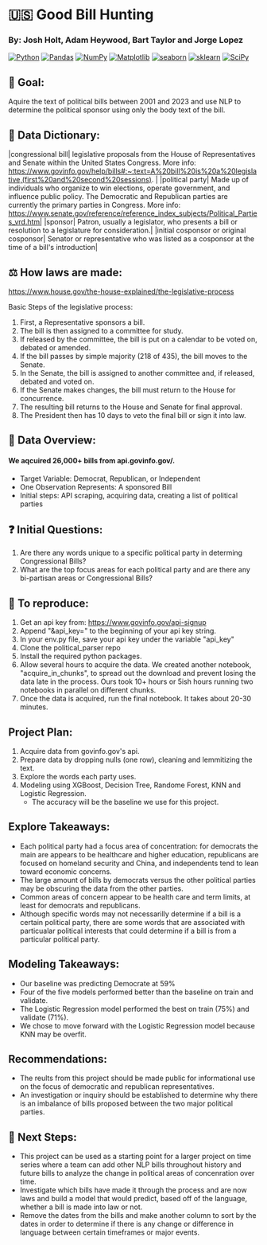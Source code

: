 # :us: Good Bill Hunting

### By: Josh Holt, Adam Heywood, Bart Taylor and Jorge Lopez

<a href="#"><img alt="Python" src="https://img.shields.io/badge/Python-013243.svg?logo=python&logoColor=blue"></a>
<a href="#"><img alt="Pandas" src="https://img.shields.io/badge/Pandas-150458.svg?logo=pandas&logoColor=red"></a>
<a href="#"><img alt="NumPy" src="https://img.shields.io/badge/Numpy-2a4d69.svg?logo=numpy&logoColor=black"></a>
<a href="#"><img alt="Matplotlib" src="https://img.shields.io/badge/Matplotlib-8DF9C1.svg?logo=matplotlib&logoColor=blue"></a>
<a href="#"><img alt="seaborn" src="https://img.shields.io/badge/seaborn-65A9A8.svg?logo=pandas&logoColor=red"></a>
<a href="#"><img alt="sklearn" src="https://img.shields.io/badge/sklearn-4b86b4.svg?logo=scikitlearn&logoColor=black"></a>
<a href="#"><img alt="SciPy" src="https://img.shields.io/badge/SciPy-1560bd.svg?logo=scipy&logoColor=blue"></a>

## :scroll: Goal: 
Aquire the text of political bills between 2001 and 2023 and use NLP to determine the political sponsor using only the body text of the bill.



## :book: Data Dictionary:
|congressional bill| legislative proposals from the House of Representatives and Senate within the United States Congress. More info: https://www.govinfo.gov/help/bills#:~:text=A%20bill%20is%20a%20legislative,(first%20and%20second%20sessions). |
|political party| Made up of individuals who organize to win elections, operate government, and influence public policy. The Democratic and Republican parties are currently the primary parties in Congress. More info: https://www.senate.gov/reference/reference_index_subjects/Political_Parties_vrd.htm|
|sponsor| Patron, usually a legislator, who presents a bill or resolution to a legislature for consideration.|
|initial cosponsor or original cosponsor| Senator or representative who was listed as a cosponsor at the time of a bill's introduction|

## :balance_scale: How laws are made: 

https://www.house.gov/the-house-explained/the-legislative-process

Basic Steps of the legislative process:
1. First, a Representative sponsors a bill. 
2. The bill is then assigned to a committee for study. 
3. If released by the committee, the bill is put on a calendar to be voted on, debated or amended. 
4. If the bill passes by simple majority (218 of 435), the bill moves to the Senate. 
5. In the Senate, the bill is assigned to another committee and, if released, debated and voted on. 
6. If the Senate makes changes, the bill must return to the House for concurrence.  
7. The resulting bill returns to the House and Senate for final approval. 
8. The President then has 10 days to veto the final bill or sign it into law.

## :page_with_curl: Data Overview:
#### We aqcuired 26,000+ bills from api.govinfo.gov/.

- Target Variable: Democrat, Republican, or Independent 
- One Observation Represents: A sponsored Bill
- Initial steps: API scraping, acquiring data, creating a list of political parties

## :question: Initial Questions:
1) Are there any words unique to a specific political party in determing Congressional Bills?
2) What are the top focus areas for each political party and are there any bi-partisan areas or Congressional Bills?

## :busts_in_silhouette: To reproduce:
1. Get an api key from: https://www.govinfo.gov/api-signup
2. Append "&api_key=" to the beginning of your api key string.
3. In your env.py file, save your api key under the variable "api_key"
4. Clone the political_parser repo
5. Install the required python packages.
6. Allow several hours to acquire the data. We created another notebook, "acquire_in_chunks", to spread out the download and prevent losing the data late in the process. Ours took 10+ hours or 5ish hours running two notebooks in parallel on different chunks.
7. Once the data is acquired, run the final notebook. It takes about 20-30 minutes.

## Project Plan:
1. Acquire data from govinfo.gov's api.
2. Prepare data by dropping nulls (one row), cleaning and lemmitizing the text.
3. Explore the words each party uses.
4. Modeling using XGBoost, Decision Tree, Randome Forest, KNN and Logistic Regression.
    - The accuracy will be the baseline we use for this project.


## Explore Takeaways:
- Each political party had a focus area of concentration: for democrats the main are appears to be healthcare and higher education, republicans are focused on homeland security and China, and independents tend to lean toward economic concerns.
- The large amount of bills by democrats versus the other political parties may be obscuring the data from the other parties.
- Common areas of concern appear to be health care and term limits, at least for democrats and republicans.
- Although specific words may not necessarilly determine if a bill is a certain political party, there are some words that are associated with particualar political interests that could determine if a bill is from a particular political party.

## Modeling Takeaways:
- Our baseline was predicting Democrate at 59%
- Four of the five models performed better than the baseline on train and validate.
- The Logistic Regression model performed the best on train (75%) and validate (71%).
- We chose to move forward with the Logistic Regression model because KNN may be overfit.

## Recommendations:
- The reults from this project should be made public for informational use on the focus of democratic and republican representatives.
- An investigation or inquiry should be established to determine why there is an imbalance of bills proposed between the two major political parties.

## :footprints: Next Steps:
- This project can be used as a starting point for a larger project on time series where a team can add other NLP bills throughout history and future bills to analyze the change in political areas of concenration over time.
- Investigate which bills have made it through the process and are now laws and build a model that would predict, based off of the language, whether a bill is made into law or not.
- Remove the dates from the bills and make another column to sort by the dates in order to determine if there is any change or difference in language between certain timeframes or major events.